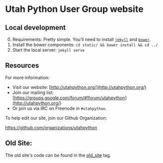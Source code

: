 # Utah Python User Group website

## Local development

0. Requirements: Pretty simple. You’ll need to install
   [`jekyll`](http://jekyllrb.com/) and [`bower`](http://bower.io).
1. Install the bower components: `cd static/ && bower install && cd ../`
2. Start the local server: `jekyll serve`

## Resources

For more information:

* Visit our website: [http://utahpython.org/](http://utahpython.org/)
* Join our mailing list: [https://groups.google.com/forum/#!forum/utahpython](http://utahpython.org/)
* Or join us via IRC on Freenode in `#utahpython`.

To help edit our site, join our Github Organization:

https://github.com/organizations/utahpython

## Old Site:

The old site's code can be found in the [old_site](https://github.com/utahpython/utahpython.github.com/releases/tag/old_site) tag.
